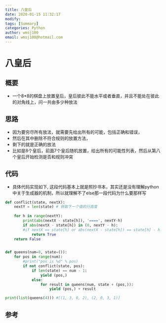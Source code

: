 ```yaml
---
title: 八皇后
date: 2020-01-15 11:32:17
modify: 
tags: [Summary]
categories: Python
author: wmsj100
email: wmsj100@hotmail.com
---
```


# 八皇后

## 概要

- 一个8*8的棋盘上放置皇后，皇后彼此不能水平或者垂直，并且不能处在彼此的对角线上，问一共由多少种放法

## 思路

- 因为要穷尽所有放法，就需要先给出所有的可能，包括正确和错误，
- 然后在其中删除不符合规则的放置方法，
- 剩下的就是正确的放法
- 比如是8个皇后，前面7个皇后随机放置，给出所有的可能性列表，然后从第八个皇后开始检测是否和规则冲突

## 代码

- 具体代码实现如下, 这段代码基本上就是照抄书本，其实还是没有理解python中关于生成器的机制，所以就理解不了else那一段代码为什么要那样写
```python
def conflict(state, nextX):
    nextY = len(state) # 获取下一个值的行高度
    
    for h in range(nextY):
        print(abs(nextX - state[h]), '====', nextY-h)
        if abs(nextX - state[h]) in (0, nextY - h):
        #if nextX == state[h] or abs(nextX - state[h]) == state[h] - h:
            return True
    return False


def queens(num=8, state=()):
    for pos in range(num):
        #print("pos is %d" % pos)
        if not conflict(state, pos):
            if len(state) == num - 1:
                yield (pos,)
            else:
                for result in queens(num, state + (pos,)):
                    yield (pos,) + result

print(list(queens(4))) #[(1, 3, 0, 2), (2, 0, 3, 1)]
```

## 参考

